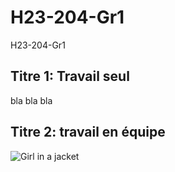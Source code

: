 # H23-204-Gr1
H23-204-Gr1
## Titre 1: Travail seul
bla bla bla

## Titre 2: travail en équipe
<img src="breathe-air-angry-reminder-andrew-tate-091dihxar4hexagd.gif" alt="Girl in a jacket">
